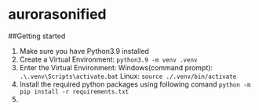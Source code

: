 # aurorasonified

##Getting started

1. Make sure you have Python3.9 installed
2. Create a Virtual Environment:
    `python3.9 -m venv .venv`
3. Enter the Virtual Environment:
    Windows(command prompt): `.\.venv\Scripts\activate.bat`
    Linux: `source ./.venv/bin/activate`
3. Install the required python packages using following comand
    `python -m pip install -r requirements.txt`
4. 

